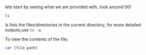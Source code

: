 lets start by seeing what we are provided with, look around 00!

```bash
ls
```
ls lists the files/directories in the current directory,
for more detailed outputs,use ```ls -a```

To view the contents of the file;
```bash
cat [file path]
```
